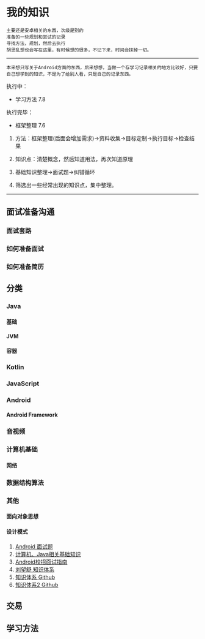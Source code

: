 # 我的知识

	主要还是安卓相关的东西，次级是别的
	准备的一些规划和尝试的记录
	寻找方法，规划，然后去执行
	胡思乱想也会写在这里，有时候想的很多，不记下来，时间会抹掉一切。

------------------------------------------------------------
	本来想只写关于Android方面的东西，后来想想，当做一个存学习记录相关的地方比较好，只要自己想学到的知识，不是为了给别人看，只是自己的记录东西。


执行中：
- 学习方法 7.8



执行完毕：
- 框架整理 7.6

1. 方法：框架整理(后面会增加需求)->资料收集->目标定制->执行目标->检查结果

2. 知识点：清楚概念，然后知道用法，再次知道原理

3. 基础知识整理->面试题->纠错循环

4. 筛选出一些经常出现的知识点，集中整理。
------------------------------------------------------------

## 面试准备沟通
### 面试套路
### 如何准备面试
### 如何准备简历

## 分类
### Java
#### 基础
#### JVM
#### 容器
### Kotlin
### JavaScript
### Android
#### Android Framework
### 音视频
### 计算机基础
#### 网络
### 数据结构算法
### 其他
#### 面向对象思想
#### 设计模式


1. [Android 面试题](https://github.com/Timdk857/Android-Architecture-knowledge-2-)
2. [计算机、Java相关基础知识](https://hadyang.com/interview/)
3. [Android校招面试指南](https://github.com/LRH1993/android_interview)
3. [刘望舒 知识体系](http://liuwangshu.cn/system/)
4. [知识体系 Github](https://github.com/henrymorgen/android-knowledge-system)
5. [知识体系2 Github](https://github.com/JsonChao/Awesome-Android-Notebook)
## 交易

## 学习方法




